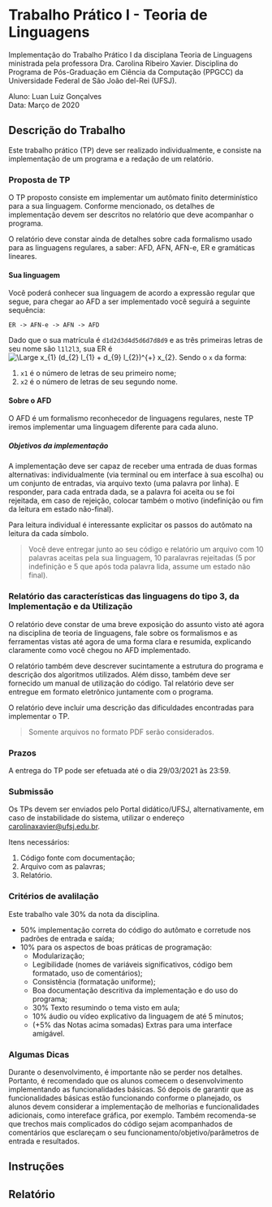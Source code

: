 # Trabalho Prático I - Teoria de Linguagens

Implementação do Trabalho Prático I da disciplana Teoria de Linguagens
ministrada pela professora Dra. Carolina Ribeiro Xavier. Disciplina do
Programa de Pós-Graduação em Ciência da Computação (PPGCC) da Universidade
Federal de São João del-Rei (UFSJ).

Aluno: Luan Luiz Gonçalves\
Data: Março de 2020

## Descrição do Trabalho

Este trabalho prático (TP) deve ser realizado individualmente, e consiste na
implementação de um programa e a redação de um relatório.


### Proposta de TP

O TP proposto consiste em implementar um autômato finito determinístico para
a sua linguagem. Conforme mencionado, os detalhes de implementação devem
ser descritos no relatório que deve acompanhar o programa.

O relatório deve constar ainda de detalhes sobre cada formalismo usado para
as linguagens regulares, a saber: AFD, AFN, AFN-e, ER e gramáticas lineares.

#### Sua linguagem

Você poderá conhecer sua linguagem de acordo a expressão regular que segue,
para chegar ao AFD a ser implementado você seguirá a seguinte sequência:

`ER -> AFN-e -> AFN -> AFD`


Dado que o sua matrícula é `d1d2d3d4d5d6d7d8d9` e as três primeiras letras
de seu nome são `l1l2l3`, sua ER é ![\Large x_{1} (d_{2} l_{1} + d_{9} l_{2})^{+} x_{2}](https://latex.codecogs.com/gif.latex?\inline&space;x_{1}&space;(d_{2}&space;l_{1}&space;&plus;&space;d_{9}&space;l_{2})^{&plus;}&space;x_{2}). Sendo o `x` da forma:

1. `x1` é o número de letras de seu primeiro nome;
2. `x2` é o número de letras de seu segundo nome.

#### Sobre o AFD

O AFD é um formalismo reconhecedor de linguagens regulares, neste TP iremos
implementar uma linguagem diferente para cada aluno.

##### Objetivos da implementação

A implementação deve ser capaz de receber uma entrada de duas formas
alternativas: individualmente (via terminal ou em interface à sua escolha) ou
um conjunto de entradas, via arquivo texto (uma palavra por linha). E responder,
para cada entrada dada, se a palavra foi aceita ou se foi rejeitada, em caso
de rejeição, colocar também o motivo (indefinição ou fim da leitura em estado
não-final).

Para leitura individual é interessante explicitar os passos do
autômato na leitura da cada símbolo.

> Você deve entregar junto ao seu código e relatório um arquivo com 10 palavras aceitas pela sua linguagem, 10 paralavras rejeitadas (5 por indefinição e 5 que após toda palavra lida, assume um estado não final).

### Relatório das características das linguagens do tipo 3, da Implementação e da Utilização

O relatório deve constar de uma breve exposição do assunto visto até agora na
disciplina de teoria de linguagens, fale sobre os formalismos e as ferramentas
vistas até agora de uma forma clara e resumida, explicando claramente como
você chegou no AFD implementado.

O relatório também deve descrever sucintamente a estrutura do programa
e descrição dos algoritmos utilizados. Além disso, também deve ser fornecido
um manual de utilização do código. Tal relatório deve ser entregue em formato
eletrônico juntamente com o programa.

O relatório deve incluir uma descrição das dificuldades encontradas para
implementar o TP.

> Somente arquivos no formato PDF serão considerados.

### Prazos

A entrega do TP pode ser efetuada até o dia 29/03/2021 às 23:59.

### Submissão

Os TPs devem ser enviados pelo Portal didático/UFSJ, alternativamente, em caso
de instabilidade do sistema, utilizar o endereço carolinaxavier@ufsj.edu.br.

Itens necessários:

1. Código fonte com documentação;
2. Arquivo com as palavras;
3. Relatório.

### Critérios de avalilação

Este trabalho vale 30% da nota da disciplina.

* 50% implementação correta do código do autômato e corretude nos
padrões de entrada e saída;
* 10% para os aspectos de boas práticas de programação:
  * Modularização;
  * Legibilidade (nomes de variáveis significativos, código bem formatado, uso de comentários);
  * Consistência (formatação uniforme);
  * Boa documentação descritiva da implementação e do uso do programa;
  * 30% Texto resumindo o tema visto em aula;
  * 10% áudio ou vídeo explicativo da linguagem de até 5 minutos;
  * (+5% das Notas acima somadas) Extras para uma interface amigável.

### Algumas Dicas

Durante o desenvolvimento, é importante não se perder nos detalhes. Portanto,
é recomendado que os alunos comecem o desenvolvimento implementando as funcionalidades básicas. Só depois de garantir que as funcionalidades básicas estão
funcionando conforme o planejado, os alunos devem considerar a implementação
de melhorias e funcionalidades adicionais, como intereface gráfica, por exemplo.
Também recomenda-se que trechos mais complicados do código sejam acompanhados de comentários que esclareçam o seu funcionamento/objetivo/parâmetros
de entrada e resultados.


## Instruções


## Relatório

